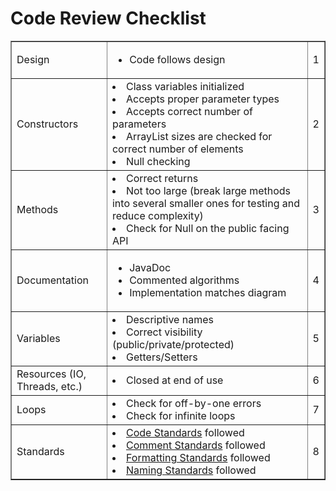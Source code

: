 # Code Review Checklist #

<table cellpadding='20' border='1' cellspacing='0'>
<tbody><tr>
<td>  Design   </td><td>
<ul><li>Code follows design   </td><td>   1<br>
</td>
<tr>
<td>   Constructors    </td><td>
</li><li>Class variables initialized <br>
</li><li>Accepts proper parameter types <br>
</li><li>Accepts correct number of parameters <br>
</li><li>ArrayList sizes are checked for correct number of elements <br>
</li><li>Null checking<br>
<td>   2</td>
<tr>
<td>   Methods   </td>
<td>
</li><li>Correct returns <br>
</li><li>Not too large (break large methods into several smaller ones for testing and reduce complexity) <br>
</li><li>Check for Null on the public facing API<br>
<td> 3</td></li></ul>

<tr>
<td>   Documentation </td><td>
<ul><li>JavaDoc <br>
</li><li>Commented algorithms <br>
</li><li>Implementation matches diagram<br>
<td> 4</td>
<tr>
<td>   Variables  </td><td>
</li><li>Descriptive names <br>
</li><li>Correct visibility (public/private/protected) <br>
</li><li>Getters/Setters<br>
<td>  5</td>
<tr>
<td>   Resources (IO, Threads, etc.)</td><td>
</li><li>Closed at end of use<br>
<td> 6 </td>
<tr>
<td>   Loops  </td>
<td>
</li><li>Check for off-by-one errors<br>
</li><li>Check for infinite loops<br>
<td> 7</td>
<tr>
<td>  Standards </td><td>
</li><li><a href='jmanual_CodeStandards.md'>Code Standards</a> followed<br>
</li><li><a href='jmanual_CommentStandards.md'>Comment Standards</a> followed<br>
</li><li><a href='jmanual_FormattingStandards.md'>Formatting Standards</a> followed<br>
</li><li><a href='jmanual_NamingStandards.md'>Naming Standards</a> followed<br>
<td> 8<br>
</td>